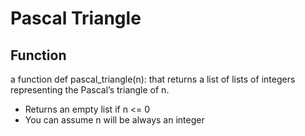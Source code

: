 # Pascal Triangle

## Function

a function def pascal_triangle(n): that returns a list of lists of integers representing the Pascal’s triangle of n.
- Returns an empty list if n <= 0
- You can assume n will be always an integer
